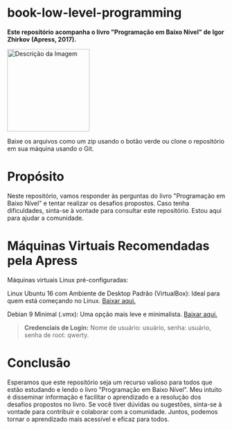 # book-low-level-programming

**Este repositório acompanha o livro "Programação em Baixo Nível" de Igor Zhirkov (Apress, 2017).**

<img src="https://github.com/user-attachments/assets/61cd22c3-389b-42b1-83f8-cf04eaa8c977" alt="Descrição da Imagem" width="190"/>

Baixe os arquivos como um zip usando o botão verde ou clone o repositório em sua máquina usando o Git.


# Propósito
Neste repositório, vamos responder às perguntas do livro "Programação em Baixo Nível" e tentar realizar os desafios propostos. Caso tenha dificuldades, sinta-se à vontade para consultar este repositório. Estou aqui para ajudar a comunidade.

# Máquinas Virtuais Recomendadas pela Apress
Máquinas virtuais Linux pré-configuradas:

Linux Ubuntu 16 com Ambiente de Desktop Padrão (VirtualBox): Ideal para quem está começando no Linux. [Baixar aqui.](https://yadi.sk/d/CLf4D4IM3TSpsx)

Debian 9 Minimal (.vmx): Uma opção mais leve e minimalista. [Baixar aqui.](https://yadi.sk/d/BehMKGzS3LgXzG)
> **Credenciais de Login:** Nome de usuário: usuário, senha: usuário, senha de root: qwerty.

# Conclusão
Esperamos que este repositório seja um recurso valioso para todos que estão estudando e lendo o livro "Programação em Baixo Nível". Meu intuito é disseminar informação e facilitar o aprendizado e a resolução dos desafios propostos no livro. Se você tiver dúvidas ou sugestões, sinta-se à vontade para contribuir e colaborar com a comunidade. Juntos, podemos tornar o aprendizado mais acessível e eficaz para todos.
